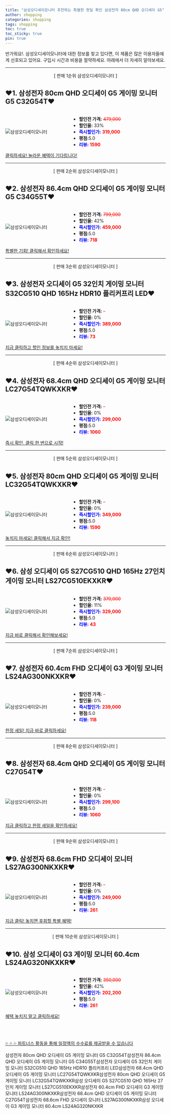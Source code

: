 ```yaml
---
title: "삼성오디세이모니터 추천하는 특별한 핫딜 확인 삼성전자 80cm QHD 오디세이 G5"
author: shopping
categories: shopping
tags: shopping
toc: true
toc_sticky: true
pin: true
---
```

반가워요!. 삼성오디세이모니터에 대한 정보를 찾고 있다면, 이 제품은 많은 이용자들에게 선호되고 있어요. 구입시 시간과 비용을 절약하세요. 아래에서 더 자세히 알아보세요.

---
<p class="toplist" style="margin: 0 auto; display: block; width: fit-content;">[ 판매 1순위 삼성오디세이모니터 ]</p>

<h2><strong>❤️1. 삼성전자 80cm QHD 오디세이 G5 게이밍 모니터 G5 C32G54T❤️</strong></h2>

<div style="display: flex; align-items: center;">
    <div style="flex: 0.4;">
        <img src="https://thumbnail7.coupangcdn.com/thumbnails/remote/230x230ex/image/vendor_inventory/c552/24804016714beb4895dce40d51b9edbe29eea7624fdbb8a3a2ca291ebe7e.jpg" alt="삼성오디세이모니터" style="max-width: 100%;">
    </div>
    <div style="flex: 0.6; margin-left: 10px;">
        <ul>
            <li><strong>할인전 가격:</strong> <del style="color: red;">479,000</del></li>
            <li><strong>할인율:</strong> 33%</li>
            <li><span style='color:blue'><strong>즉시할인가:</strong></span> <span style='color:red'><strong>319,000</strong></span></li>
            <li><strong>평점:</strong>5.0</li>
            <li><span style='color:blue'><strong>리뷰:</strong></span> <span style='color:red'><strong>1590</strong></span></li>
        </ul>
    </div>
</div>
<div class="center">
    <a href="https://William4Davisa.github.io?lptag=AF9450613&subid=githubio&pageKey=2016668002&traceid=V0-153&itemId=3430374653&vendorItemId=80190563620" class="myButton">
        클릭하세요! 놀라운 혜택이 기다립니다!
    </a>
</div>


---
<p class="toplist" style="margin: 0 auto; display: block; width: fit-content;">[ 판매 2순위 삼성오디세이모니터 ]</p>

<h2><strong>❤️2. 삼성전자 86.4cm QHD 오디세이 G5 게이밍 모니터 G5 C34G55T❤️</strong></h2>

<div style="display: flex; align-items: center;">
    <div style="flex: 0.4;">
        <img src="https://thumbnail8.coupangcdn.com/thumbnails/remote/230x230ex/image/vendor_inventory/fe07/b18b406e10032c4574d6dba609ed35bc57e1b20f85069c1be1eb45907416.jpg" alt="삼성오디세이모니터" style="max-width: 100%;">
    </div>
    <div style="flex: 0.6; margin-left: 10px;">
        <ul>
            <li><strong>할인전 가격:</strong> <del style="color: red;">799,000</del></li>
            <li><strong>할인율:</strong> 42%</li>
            <li><span style='color:blue'><strong>즉시할인가:</strong></span> <span style='color:red'><strong>459,000</strong></span></li>
            <li><strong>평점:</strong>5.0</li>
            <li><span style='color:blue'><strong>리뷰:</strong></span> <span style='color:red'><strong>718</strong></span></li>
        </ul>
    </div>
</div>
<div class="center">
    <a href="https://William4Davisa.github.io?lptag=AF9450613&subid=githubio&pageKey=6761142123&traceid=V0-153&itemId=17770312962&vendorItemId=89883845735" class="myButton">
        특별한 기회! 클릭해서 확인하세요!
    </a>
</div>


---
<p class="toplist" style="margin: 0 auto; display: block; width: fit-content;">[ 판매 3순위 삼성오디세이모니터 ]</p>

<h2><strong>❤️3. 삼성전자 오디세이 G5 32인치 게이밍 모니터 S32CG510 QHD 165Hz HDR10 플리커프리 LED❤️</strong></h2>

<div style="display: flex; align-items: center;">
    <div style="flex: 0.4;">
        <img src="https://thumbnail9.coupangcdn.com/thumbnails/remote/230x230ex/image/vendor_inventory/484f/acb86d438eb21190deeda392e649b61743f5011821616c9c2a7b00ebb4a5.png" alt="삼성오디세이모니터" style="max-width: 100%;">
    </div>
    <div style="flex: 0.6; margin-left: 10px;">
        <ul>
            <li><strong>할인전 가격:</strong> <del style="color: red;">-</del></li>
            <li><strong>할인율:</strong> 0%</li>
            <li><span style='color:blue'><strong>즉시할인가:</strong></span> <span style='color:red'><strong>389,000</strong></span></li>
            <li><strong>평점:</strong>5.0</li>
            <li><span style='color:blue'><strong>리뷰:</strong></span> <span style='color:red'><strong>73</strong></span></li>
        </ul>
    </div>
</div>
<div class="center">
    <a href="https://William4Davisa.github.io?lptag=AF9450613&subid=githubio&pageKey=7038370908&traceid=V0-153&itemId=17397500228&vendorItemId=90701178635" class="myButton">
        지금 클릭하고 할인 정보를 놓치지 마세요!
    </a>
</div>


---
<p class="toplist" style="margin: 0 auto; display: block; width: fit-content;">[ 판매 4순위 삼성오디세이모니터 ]</p>

<h2><strong>❤️4. 삼성전자 68.4cm QHD 오디세이 G5 게이밍 모니터 LC27G54TQWKXKR❤️</strong></h2>

<div style="display: flex; align-items: center;">
    <div style="flex: 0.4;">
        <img src="https://thumbnail8.coupangcdn.com/thumbnails/remote/230x230ex/image/vendor_inventory/6315/d8f1ca523b721626ad0ba3bb352f3b27823a3a72a39ead1d6dd27721017d.jpg" alt="삼성오디세이모니터" style="max-width: 100%;">
    </div>
    <div style="flex: 0.6; margin-left: 10px;">
        <ul>
            <li><strong>할인전 가격:</strong> <del style="color: red;">-</del></li>
            <li><strong>할인율:</strong> 0%</li>
            <li><span style='color:blue'><strong>즉시할인가:</strong></span> <span style='color:red'><strong>299,000</strong></span></li>
            <li><strong>평점:</strong>5.0</li>
            <li><span style='color:blue'><strong>리뷰:</strong></span> <span style='color:red'><strong>1060</strong></span></li>
        </ul>
    </div>
</div>
<div class="center">
    <a href="https://William4Davisa.github.io?lptag=AF9450613&subid=githubio&pageKey=2016610973&traceid=V0-153&itemId=3430282319&vendorItemId=85846958317" class="myButton">
        즉시 확인, 클릭 한 번으로 시작!
    </a>
</div>


---
<p class="toplist" style="margin: 0 auto; display: block; width: fit-content;">[ 판매 5순위 삼성오디세이모니터 ]</p>

<h2><strong>❤️5. 삼성전자 80cm QHD 오디세이 G5 게이밍 모니터 LC32G54TQWKXKR❤️</strong></h2>

<div style="display: flex; align-items: center;">
    <div style="flex: 0.4;">
        <img src="https://thumbnail10.coupangcdn.com/thumbnails/remote/230x230ex/image/vendor_inventory/cd88/82352a3e57d881ebf7252bd43afed218dadcddee3c2480b8cb85ec067776.jpg" alt="삼성오디세이모니터" style="max-width: 100%;">
    </div>
    <div style="flex: 0.6; margin-left: 10px;">
        <ul>
            <li><strong>할인전 가격:</strong> <del style="color: red;">-</del></li>
            <li><strong>할인율:</strong> 0%</li>
            <li><span style='color:blue'><strong>즉시할인가:</strong></span> <span style='color:red'><strong>349,000</strong></span></li>
            <li><strong>평점:</strong>5.0</li>
            <li><span style='color:blue'><strong>리뷰:</strong></span> <span style='color:red'><strong>1590</strong></span></li>
        </ul>
    </div>
</div>
<div class="center">
    <a href="https://William4Davisa.github.io?lptag=AF9450613&subid=githubio&pageKey=2016668002&traceid=V0-153&itemId=20866310199&vendorItemId=90109468633" class="myButton">
        놓치지 마세요! 클릭해서 지금 확인!
    </a>
</div>


---
<p class="toplist" style="margin: 0 auto; display: block; width: fit-content;">[ 판매 6순위 삼성오디세이모니터 ]</p>

<h2><strong>❤️6. 삼성 오디세이 G5 S27CG510 QHD 165Hz 27인치 게이밍 모니터 LS27CG510EKXKR❤️</strong></h2>

<div style="display: flex; align-items: center;">
    <div style="flex: 0.4;">
        <img src="https://thumbnail6.coupangcdn.com/thumbnails/remote/230x230ex/image/vendor_inventory/983f/509cc07701d13fb034f239d9f0838ab9bd99b92f1a36fa2e2a7c7c5121c7.jpg" alt="삼성오디세이모니터" style="max-width: 100%;">
    </div>
    <div style="flex: 0.6; margin-left: 10px;">
        <ul>
            <li><strong>할인전 가격:</strong> <del style="color: red;">370,000</del></li>
            <li><strong>할인율:</strong> 11%</li>
            <li><span style='color:blue'><strong>즉시할인가:</strong></span> <span style='color:red'><strong>329,000</strong></span></li>
            <li><strong>평점:</strong>5.0</li>
            <li><span style='color:blue'><strong>리뷰:</strong></span> <span style='color:red'><strong>43</strong></span></li>
        </ul>
    </div>
</div>
<div class="center">
    <a href="https://William4Davisa.github.io?lptag=AF9450613&subid=githubio&pageKey=7069795693&traceid=V0-153&itemId=17553231246&vendorItemId=90124811239" class="myButton">
        지금 바로 클릭해서 확인해보세요!
    </a>
</div>


---
<p class="toplist" style="margin: 0 auto; display: block; width: fit-content;">[ 판매 7순위 삼성오디세이모니터 ]</p>

<h2><strong>❤️7. 삼성전자 60.4cm FHD 오디세이 G3 게이밍 모니터 LS24AG300NKXKR❤️</strong></h2>

<div style="display: flex; align-items: center;">
    <div style="flex: 0.4;">
        <img src="https://thumbnail8.coupangcdn.com/thumbnails/remote/230x230ex/image/vendor_inventory/5968/01aab3776284cf458116571ac65fee0ca119a52918116b9db133a1f9ac33.jpg" alt="삼성오디세이모니터" style="max-width: 100%;">
    </div>
    <div style="flex: 0.6; margin-left: 10px;">
        <ul>
            <li><strong>할인전 가격:</strong> <del style="color: red;">-</del></li>
            <li><strong>할인율:</strong> 0%</li>
            <li><span style='color:blue'><strong>즉시할인가:</strong></span> <span style='color:red'><strong>239,000</strong></span></li>
            <li><strong>평점:</strong>5.0</li>
            <li><span style='color:blue'><strong>리뷰:</strong></span> <span style='color:red'><strong>118</strong></span></li>
        </ul>
    </div>
</div>
<div class="center">
    <a href="https://William4Davisa.github.io?lptag=AF9450613&subid=githubio&pageKey=5910922218&traceid=V0-153&itemId=10449355666&vendorItemId=81674708096" class="myButton">
        한정 세일! 지금 바로 클릭하세요!
    </a>
</div>


---
<p class="toplist" style="margin: 0 auto; display: block; width: fit-content;">[ 판매 8순위 삼성오디세이모니터 ]</p>

<h2><strong>❤️8. 삼성전자 68.4cm QHD 오디세이 G5 게이밍 모니터 C27G54T❤️</strong></h2>

<div style="display: flex; align-items: center;">
    <div style="flex: 0.4;">
        <img src="https://thumbnail9.coupangcdn.com/thumbnails/remote/230x230ex/image/vendor_inventory/41ad/7679d3e048db846280681a886e863c6f4185846a525190e6b791fe035b80.jpg" alt="삼성오디세이모니터" style="max-width: 100%;">
    </div>
    <div style="flex: 0.6; margin-left: 10px;">
        <ul>
            <li><strong>할인전 가격:</strong> <del style="color: red;">-</del></li>
            <li><strong>할인율:</strong> 0%</li>
            <li><span style='color:blue'><strong>즉시할인가:</strong></span> <span style='color:red'><strong>299,100</strong></span></li>
            <li><strong>평점:</strong>5.0</li>
            <li><span style='color:blue'><strong>리뷰:</strong></span> <span style='color:red'><strong>1060</strong></span></li>
        </ul>
    </div>
</div>
<div class="center">
    <a href="https://William4Davisa.github.io?lptag=AF9450613&subid=githubio&pageKey=2016610973&traceid=V0-153&itemId=18504947993&vendorItemId=89765272194" class="myButton">
        지금 클릭하고 한정 세일을 확인하세요!
    </a>
</div>


---
<p class="toplist" style="margin: 0 auto; display: block; width: fit-content;">[ 판매 9순위 삼성오디세이모니터 ]</p>

<h2><strong>❤️9. 삼성전자 68.6cm FHD 오디세이 모니터 LS27AG300NKXKR❤️</strong></h2>

<div style="display: flex; align-items: center;">
    <div style="flex: 0.4;">
        <img src="https://thumbnail10.coupangcdn.com/thumbnails/remote/230x230ex/image/vendor_inventory/c329/1212e1d539552dd644d7185ad2ed46269d57deb42f71527395f538738d37.jpg" alt="삼성오디세이모니터" style="max-width: 100%;">
    </div>
    <div style="flex: 0.6; margin-left: 10px;">
        <ul>
            <li><strong>할인전 가격:</strong> <del style="color: red;">-</del></li>
            <li><strong>할인율:</strong> 0%</li>
            <li><span style='color:blue'><strong>즉시할인가:</strong></span> <span style='color:red'><strong>249,000</strong></span></li>
            <li><strong>평점:</strong>5.0</li>
            <li><span style='color:blue'><strong>리뷰:</strong></span> <span style='color:red'><strong>261</strong></span></li>
        </ul>
    </div>
</div>
<div class="center">
    <a href="https://William4Davisa.github.io?lptag=AF9450613&subid=githubio&pageKey=6572843501&traceid=V0-153&itemId=14760506360&vendorItemId=81027656927" class="myButton">
        지금 클릭! 놓치면 후회할 특별 혜택!
    </a>
</div>


---
<p class="toplist" style="margin: 0 auto; display: block; width: fit-content;">[ 판매 10순위 삼성오디세이모니터 ]</p>

<h2><strong>❤️10. 삼성 오디세이 G3 게이밍 모니터 60.4cm LS24AG320NKXKR❤️</strong></h2>

<div style="display: flex; align-items: center;">
    <div style="flex: 0.4;">
        <img src="https://thumbnail6.coupangcdn.com/thumbnails/remote/230x230ex/image/vendor_inventory/3b97/4fac644453d1754311d6d37988d1f7a5dd305dcf2442646b1c1e466ae067.jpg" alt="삼성오디세이모니터" style="max-width: 100%;">
    </div>
    <div style="flex: 0.6; margin-left: 10px;">
        <ul>
            <li><strong>할인전 가격:</strong> <del style="color: red;">350,000</del></li>
            <li><strong>할인율:</strong> 42%</li>
            <li><span style='color:blue'><strong>즉시할인가:</strong></span> <span style='color:red'><strong>202,200</strong></span></li>
            <li><strong>평점:</strong>5.0</li>
            <li><span style='color:blue'><strong>리뷰:</strong></span> <span style='color:red'><strong>261</strong></span></li>
        </ul>
    </div>
</div>
<div class="center">
    <a href="https://William4Davisa.github.io?lptag=AF9450613&subid=githubio&pageKey=6572843501&traceid=V0-153&itemId=20875643674&vendorItemId=88075215315" class="myButton">
        혜택 놓치지 말고 클릭하세요!
    </a>
</div>

<br><br><br>[💦 💦 💦 파트너스 활동을 통해 일정액의 수수료를 제공받을 수 있습니다](https://link.coupang.com/a/bcpT2c)<br><br>삼성전자 80cm QHD 오디세이 G5 게이밍 모니터 G5 C32G54T삼성전자 86.4cm QHD 오디세이 G5 게이밍 모니터 G5 C34G55T삼성전자 오디세이 G5 32인치 게이밍 모니터 S32CG510 QHD 165Hz HDR10 플리커프리 LED삼성전자 68.4cm QHD 오디세이 G5 게이밍 모니터 LC27G54TQWKXKR삼성전자 80cm QHD 오디세이 G5 게이밍 모니터 LC32G54TQWKXKR삼성 오디세이 G5 S27CG510 QHD 165Hz 27인치 게이밍 모니터 LS27CG510EKXKR삼성전자 60.4cm FHD 오디세이 G3 게이밍 모니터 LS24AG300NKXKR삼성전자 68.4cm QHD 오디세이 G5 게이밍 모니터 C27G54T삼성전자 68.6cm FHD 오디세이 모니터 LS27AG300NKXKR삼성 오디세이 G3 게이밍 모니터 60.4cm LS24AG320NKXKR